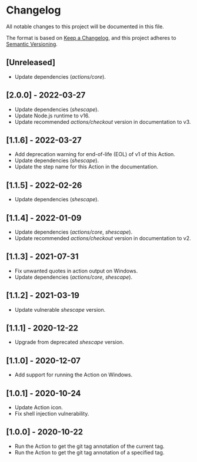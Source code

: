 # Changelog

All notable changes to this project will be documented in this file.

The format is based on [Keep a Changelog], and this project adheres to [Semantic
Versioning].

## [Unreleased]

- Update dependencies (_actions/core_).

## [2.0.0] - 2022-03-27

- Update dependencies (_shescape_).
- Update Node.js runtime to v16.
- Update recommended _actions/checkout_ version in documentation to v3.

## [1.1.6] - 2022-03-27

- Add deprecation warning for end-of-life (EOL) of v1 of this Action.
- Update dependencies (_shescape_).
- Update the step name for this Action in the documentation.

## [1.1.5] - 2022-02-26

- Update dependencies (_shescape_).

## [1.1.4] - 2022-01-09

- Update dependencies (_actions/core_, _shescape_).
- Update recommended _actions/checkout_ version in documentation to v2.

## [1.1.3] - 2021-07-31

- Fix unwanted quotes in action output on Windows.
- Update dependencies (_actions/core_, _shescape_).

## [1.1.2] - 2021-03-19

- Update vulnerable _shescape_ version.

## [1.1.1] - 2020-12-22

- Upgrade from deprecated _shescape_ version.

## [1.1.0] - 2020-12-07

- Add support for running the Action on Windows.

## [1.0.1] - 2020-10-24

- Update Action icon.
- Fix shell injection vulnerability.

## [1.0.0] - 2020-10-22

- Run the Action to get the git tag annotation of the current tag.
- Run the Action to get the git tag annotation of a specified tag.

[keep a changelog]: https://keepachangelog.com/en/1.0.0/
[semantic versioning]: https://semver.org/spec/v2.0.0.html
